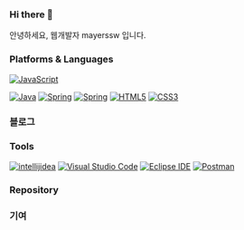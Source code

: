 ### Hi there 👋

안녕하세요, 웹개발자 mayerssw 입니다.

### Platforms & Languages
<!--[![Node.js](https://img.shields.io/badge/Node.js-339933?style=flat-square&logo=Node.js&logoColor=FFFFFF)](#)-->
[![JavaScript](https://img.shields.io/badge/JavaScript-F7DF1E?style=flat-square&logo=JavaScript&logoColor=FFFFFF)](#)
<!--[![JavaScript](https://img.shields.io/badge/Express-EEEEEE?style=flat-square&logo=express&logoColor=000000)](#)-->
[![Java](https://img.shields.io/badge/Java-007396?style=flat-square&logo=openjdk&logoColor=FFFFFF)](#)
[![Spring](https://img.shields.io/badge/Spring-6DB33F?style=flat-square&logo=Spring&logoColor=FFFFFF)](#)
[![Spring](https://img.shields.io/badge/SpringBoot-6DB33F?style=flat-square&logo=springboot&logoColor=FFFFFF)](#)
[![HTML5](https://img.shields.io/badge/HTML5-E34F26?style=flat-square&logo=HTML5&logoColor=FFFFFF)](#)
[![CSS3](https://img.shields.io/badge/CSS3-1572B6?style=flat-square&logo=CSS3&logoColor=FFFFFF)](#)
<!--[![Android](https://img.shields.io/badge/Android-3DDC84?style=flat-square&logo=Android&logoColor=FFFFFF)](#)-->

### 블로그


### Tools
[![intellijidea](https://img.shields.io/badge/intellijidea-000000?style=flat-square&logo=intellijidea&logoColor=FFFFFF)](#)
[![Visual Studio Code](https://img.shields.io/badge/Visual%20Studio%20Code-007ACC?style=flat-square&logo=Visual%20Studio%20Code&logoColor=FFFFFF)](#)
[![Eclipse IDE](https://img.shields.io/badge/Eclipse%20IDE-2C2255?style=flat-square&logo=Eclipse%20IDE&logoColor=FFFFFF)](#)
[![Postman](https://img.shields.io/badge/Postman-FF6C37?style=flat-square&logo=Postman&logoColor=FFFFFF)](#)

### Repository


### 기여

<!--
**studyqrr12/studyqrr12** is a ✨ _special_ ✨ repository because its `README.md` (this file) appears on your GitHub profile.

Here are some ideas to get you started:

- 🔭 I’m currently working on ...
- 🌱 I’m currently learning ...
- 👯 I’m looking to collaborate on ...
- 🤔 I’m looking for help with ...
- 💬 Ask me about ...
- 📫 How to reach me: ...
- 😄 Pronouns: ...
- ⚡ Fun fact: ...
-->
